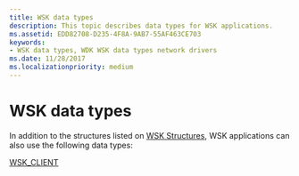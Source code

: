 ```yaml
---
title: WSK data types
description: This topic describes data types for WSK applications.
ms.assetid: EDD82708-D235-4F8A-9AB7-55AF463CE703
keywords:
- WSK data types, WDK WSK data types network drivers
ms.date: 11/28/2017
ms.localizationpriority: medium
---
```


# WSK data types

In addition to the structures listed on [WSK Structures](https://docs.microsoft.com/previous-versions/windows/hardware/drivers/ff571187(v=vs.85)), WSK applications can also use the following data types:

[WSK_CLIENT](wsk-client.md)

